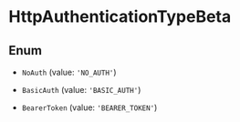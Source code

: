 # HttpAuthenticationTypeBeta

## Enum


* `NoAuth` (value: `'NO_AUTH'`)

* `BasicAuth` (value: `'BASIC_AUTH'`)

* `BearerToken` (value: `'BEARER_TOKEN'`)


